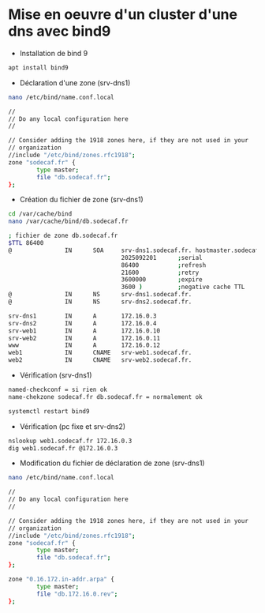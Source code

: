 # Mise en oeuvre d'un cluster d'une dns avec bind9
- Installation de bind 9
````bash
apt install bind9
````
- Déclaration d'une zone (srv-dns1)
````bash
nano /etc/bind/name.conf.local

//
// Do any local configuration here
//

// Consider adding the 1918 zones here, if they are not used in your
// organization
//include "/etc/bind/zones.rfc1918";
zone "sodecaf.fr" {
        type master;
        file "db.sodecaf.fr";
};
````
- Création du fichier de zone (srv-dns1)
````bash
cd /var/cache/bind
nano /var/cache/bind/db.sodecaf.fr

; fichier de zone db.sodecaf.fr
$TTL 86400
@               IN      SOA     srv-dns1.sodecaf.fr. hostmaster.sodecaf.fr. (
                                2025092201      ;serial
                                86400           ;refresh
                                21600           ;retry
                                3600000         ;expire
                                3600 )          ;negative cache TTL
@               IN      NS      srv-dns1.sodecaf.fr.
@               IN      NS      srv-dns2.sodecaf.fr.

srv-dns1        IN      A       172.16.0.3
srv-dns2        IN      A       172.16.0.4
srv-web1        IN      A       172.16.0.10
srv-web2        IN      A       172.16.0.11
www             IN      A       172.16.0.12
web1            IN      CNAME   srv-web1.sodecaf.fr.
web2            IN      CNAME   srv-web2.sodecaf.fr.
````
- Vérification (srv-dns1)
````bash
named-checkconf = si rien ok
name-chekzone sodecaf.fr db.sodecaf.fr = normalement ok

systemctl restart bind9
````
- Vérification (pc fixe et srv-dns2)
````bash
nslookup web1.sodecaf.fr 172.16.0.3
dig web1.sodecaf.fr @172.16.0.3
````
- Modification du fichier de déclaration de zone (srv-dns1)
````bash
nano /etc/bind/name.conf.local

//
// Do any local configuration here
//

// Consider adding the 1918 zones here, if they are not used in your
// organization
//include "/etc/bind/zones.rfc1918";
zone "sodecaf.fr" {
        type master;
        file "db.sodecaf.fr";
};

zone "0.16.172.in-addr.arpa" {
        type master;
        file "db.172.16.0.rev";
};
````
